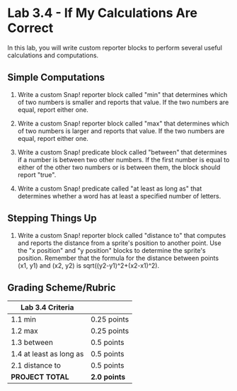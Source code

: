# Lab 3.4 - If My Calculations Are Correct

In this lab, you will write custom reporter blocks to perform several useful calculations and computations.

## Simple Computations

1. Write a custom Snap! reporter block called "min" that determines which of two numbers is smaller and reports that value.  If the two numbers are equal, report either one.

2. Write a custom Snap! reporter block called "max" that determines which of two numbers is larger and reports that value.  If the two numbers are equal, report either one.

3. Write a custom Snap! predicate block called "between" that determines if a number is between two other numbers.  If the first number is equal to either of the other two numbers or is between them, the block should report "true".

4. Write a custom Snap! predicate called "at least as long as" that determines whether a word has at least a specified number of letters.

## Stepping Things Up

1. Write a custom Snap! reporter block called "distance to" that computes and reports the distance from a sprite's position to another point.  Use the "x position" and "y position" blocks to determine the sprite's position.  Remember that the formula for the distance between points (x1, y1) and (x2, y2) is sqrt((y2-y1)^2+(x2-x1)^2).

## Grading Scheme/Rubric

| **Lab 3.4 Criteria**            |                |
| ------------------------------- | -------------- |
| 1.1 min                         | 0.25 points    |
| 1.2 max                         | 0.25 points    |
| 1.3 between                     | 0.5 points     |
| 1.4 at least as long as         | 0.5 points     |
| 2.1 distance to                 | 0.5 points     |
| **PROJECT TOTAL**           | **2.0 points** |
